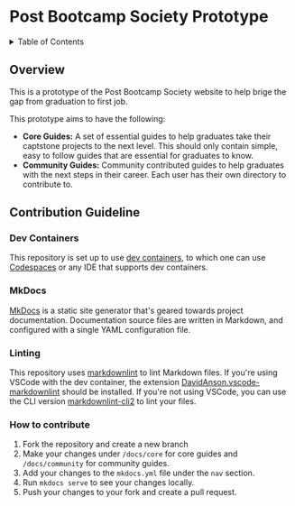 # Post Bootcamp Society Prototype <!-- omit in toc -->

<!-- START doctoc generated TOC please keep comment here to allow auto update -->
<!-- DON'T EDIT THIS SECTION, INSTEAD RE-RUN doctoc TO UPDATE -->
<details>
<summary>Table of Contents</summary>

- [Overview](#overview)
- [Contribution Guideline](#contribution-guideline)
  - [Dev Containers](#dev-containers)
  - [MkDocs](#mkdocs)
  - [Linting](#linting)
  - [How to contribute](#how-to-contribute)

</details>
<!-- END doctoc generated TOC please keep comment here to allow auto update -->

## Overview

This is a prototype of the Post Bootcamp Society website to help brige the gap
from graduation to first job.

This prototype aims to have the following:

- **Core Guides:** A set of essential guides to help graduates take their captstone
projects to the next level. This should only contain simple, easy to follow
guides that are essential for graduates to know.
- **Community Guides:** Community contributed guides to help graduates with the
next steps in their career. Each user has their own directory to contribute to.

## Contribution Guideline

### Dev Containers

This repository is set up to use [dev containers](https://containers.dev/), to
which one can use [Codespaces](https://github.com/features/codespaces) or any
IDE that supports dev containers.

### MkDocs

[MkDocs](https://www.mkdocs.org/) is a static site generator that's geared towards
project documentation. Documentation source files are written in Markdown, and
configured with a single YAML configuration file.

### Linting

This repository uses [markdownlint](https://github.com/DavidAnson/markdownlint)
to lint Markdown files. If you're using VSCode with the dev container, the
extension [DavidAnson.vscode-markdownlint](https://marketplace.visualstudio.com/items?itemName=DavidAnson.vscode-markdownlint)
should be installed. If you're not using VSCode, you can use the CLI version
[markdownlint-cli2](https://github.com/DavidAnson/markdownlint-cli2) to lint
your files.

### How to contribute

1. Fork the repository and create a new branch
2. Make your changes under `/docs/core` for core guides and `/docs/community` for
community guides.
3. Add your changes to the `mkdocs.yml` file under the `nav` section.
4. Run `mkdocs serve` to see your changes locally.
5. Push your changes to your fork and create a pull request.
